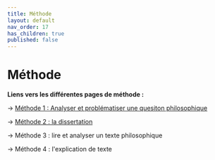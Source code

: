 ```yaml
---
title: Méthode
layout: default
nav_order: 17
has_children: true
published: false
---
```

# Méthode

**Liens vers les différentes pages de méthode :**

→ [Méthode 1 : Analyser et problématiser une quesiton philosophique](../docs/Methode%201/M1.html)

→ [Méthode 2 : la dissertation](../docs/methode%202/m2.html)

→ Méthode 3 : lire et analyser un texte philosophique

→ Méthode 4 : l'explication de texte
